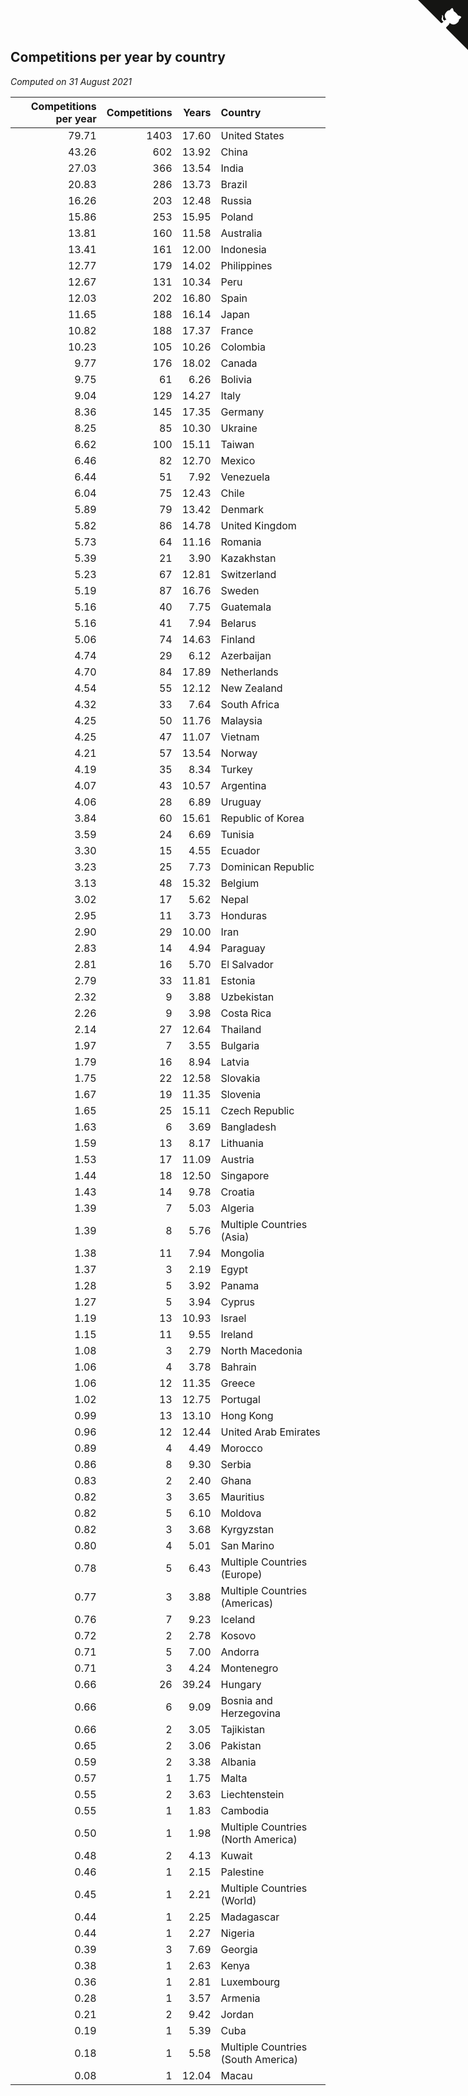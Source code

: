 ## Competitions per year by country

*Computed on 31 August 2021*

| Competitions per year | Competitions | Years | Country |
| ---: | ---: | ---: | :--- |
| 79.71 | 1403 | 17.60 | United States |
| 43.26 | 602 | 13.92 | China |
| 27.03 | 366 | 13.54 | India |
| 20.83 | 286 | 13.73 | Brazil |
| 16.26 | 203 | 12.48 | Russia |
| 15.86 | 253 | 15.95 | Poland |
| 13.81 | 160 | 11.58 | Australia |
| 13.41 | 161 | 12.00 | Indonesia |
| 12.77 | 179 | 14.02 | Philippines |
| 12.67 | 131 | 10.34 | Peru |
| 12.03 | 202 | 16.80 | Spain |
| 11.65 | 188 | 16.14 | Japan |
| 10.82 | 188 | 17.37 | France |
| 10.23 | 105 | 10.26 | Colombia |
| 9.77 | 176 | 18.02 | Canada |
| 9.75 | 61 | 6.26 | Bolivia |
| 9.04 | 129 | 14.27 | Italy |
| 8.36 | 145 | 17.35 | Germany |
| 8.25 | 85 | 10.30 | Ukraine |
| 6.62 | 100 | 15.11 | Taiwan |
| 6.46 | 82 | 12.70 | Mexico |
| 6.44 | 51 | 7.92 | Venezuela |
| 6.04 | 75 | 12.43 | Chile |
| 5.89 | 79 | 13.42 | Denmark |
| 5.82 | 86 | 14.78 | United Kingdom |
| 5.73 | 64 | 11.16 | Romania |
| 5.39 | 21 | 3.90 | Kazakhstan |
| 5.23 | 67 | 12.81 | Switzerland |
| 5.19 | 87 | 16.76 | Sweden |
| 5.16 | 40 | 7.75 | Guatemala |
| 5.16 | 41 | 7.94 | Belarus |
| 5.06 | 74 | 14.63 | Finland |
| 4.74 | 29 | 6.12 | Azerbaijan |
| 4.70 | 84 | 17.89 | Netherlands |
| 4.54 | 55 | 12.12 | New Zealand |
| 4.32 | 33 | 7.64 | South Africa |
| 4.25 | 50 | 11.76 | Malaysia |
| 4.25 | 47 | 11.07 | Vietnam |
| 4.21 | 57 | 13.54 | Norway |
| 4.19 | 35 | 8.34 | Turkey |
| 4.07 | 43 | 10.57 | Argentina |
| 4.06 | 28 | 6.89 | Uruguay |
| 3.84 | 60 | 15.61 | Republic of Korea |
| 3.59 | 24 | 6.69 | Tunisia |
| 3.30 | 15 | 4.55 | Ecuador |
| 3.23 | 25 | 7.73 | Dominican Republic |
| 3.13 | 48 | 15.32 | Belgium |
| 3.02 | 17 | 5.62 | Nepal |
| 2.95 | 11 | 3.73 | Honduras |
| 2.90 | 29 | 10.00 | Iran |
| 2.83 | 14 | 4.94 | Paraguay |
| 2.81 | 16 | 5.70 | El Salvador |
| 2.79 | 33 | 11.81 | Estonia |
| 2.32 | 9 | 3.88 | Uzbekistan |
| 2.26 | 9 | 3.98 | Costa Rica |
| 2.14 | 27 | 12.64 | Thailand |
| 1.97 | 7 | 3.55 | Bulgaria |
| 1.79 | 16 | 8.94 | Latvia |
| 1.75 | 22 | 12.58 | Slovakia |
| 1.67 | 19 | 11.35 | Slovenia |
| 1.65 | 25 | 15.11 | Czech Republic |
| 1.63 | 6 | 3.69 | Bangladesh |
| 1.59 | 13 | 8.17 | Lithuania |
| 1.53 | 17 | 11.09 | Austria |
| 1.44 | 18 | 12.50 | Singapore |
| 1.43 | 14 | 9.78 | Croatia |
| 1.39 | 7 | 5.03 | Algeria |
| 1.39 | 8 | 5.76 | Multiple Countries (Asia) |
| 1.38 | 11 | 7.94 | Mongolia |
| 1.37 | 3 | 2.19 | Egypt |
| 1.28 | 5 | 3.92 | Panama |
| 1.27 | 5 | 3.94 | Cyprus |
| 1.19 | 13 | 10.93 | Israel |
| 1.15 | 11 | 9.55 | Ireland |
| 1.08 | 3 | 2.79 | North Macedonia |
| 1.06 | 4 | 3.78 | Bahrain |
| 1.06 | 12 | 11.35 | Greece |
| 1.02 | 13 | 12.75 | Portugal |
| 0.99 | 13 | 13.10 | Hong Kong |
| 0.96 | 12 | 12.44 | United Arab Emirates |
| 0.89 | 4 | 4.49 | Morocco |
| 0.86 | 8 | 9.30 | Serbia |
| 0.83 | 2 | 2.40 | Ghana |
| 0.82 | 3 | 3.65 | Mauritius |
| 0.82 | 5 | 6.10 | Moldova |
| 0.82 | 3 | 3.68 | Kyrgyzstan |
| 0.80 | 4 | 5.01 | San Marino |
| 0.78 | 5 | 6.43 | Multiple Countries (Europe) |
| 0.77 | 3 | 3.88 | Multiple Countries (Americas) |
| 0.76 | 7 | 9.23 | Iceland |
| 0.72 | 2 | 2.78 | Kosovo |
| 0.71 | 5 | 7.00 | Andorra |
| 0.71 | 3 | 4.24 | Montenegro |
| 0.66 | 26 | 39.24 | Hungary |
| 0.66 | 6 | 9.09 | Bosnia and Herzegovina |
| 0.66 | 2 | 3.05 | Tajikistan |
| 0.65 | 2 | 3.06 | Pakistan |
| 0.59 | 2 | 3.38 | Albania |
| 0.57 | 1 | 1.75 | Malta |
| 0.55 | 2 | 3.63 | Liechtenstein |
| 0.55 | 1 | 1.83 | Cambodia |
| 0.50 | 1 | 1.98 | Multiple Countries (North America) |
| 0.48 | 2 | 4.13 | Kuwait |
| 0.46 | 1 | 2.15 | Palestine |
| 0.45 | 1 | 2.21 | Multiple Countries (World) |
| 0.44 | 1 | 2.25 | Madagascar |
| 0.44 | 1 | 2.27 | Nigeria |
| 0.39 | 3 | 7.69 | Georgia |
| 0.38 | 1 | 2.63 | Kenya |
| 0.36 | 1 | 2.81 | Luxembourg |
| 0.28 | 1 | 3.57 | Armenia |
| 0.21 | 2 | 9.42 | Jordan |
| 0.19 | 1 | 5.39 | Cuba |
| 0.18 | 1 | 5.58 | Multiple Countries (South America) |
| 0.08 | 1 | 12.04 | Macau |


<a href="https://github.com/jonatanklosko/wca_statistics" class="github-corner" aria-label="View source on Github"><svg width="80" height="80" viewBox="0 0 250 250" style="fill:#151513; color:#fff; position: absolute; top: 0; border: 0; right: 0;" aria-hidden="true"><path d="M0,0 L115,115 L130,115 L142,142 L250,250 L250,0 Z"></path><path d="M128.3,109.0 C113.8,99.7 119.0,89.6 119.0,89.6 C122.0,82.7 120.5,78.6 120.5,78.6 C119.2,72.0 123.4,76.3 123.4,76.3 C127.3,80.9 125.5,87.3 125.5,87.3 C122.9,97.6 130.6,101.9 134.4,103.2" fill="currentColor" style="transform-origin: 130px 106px;" class="octo-arm"></path><path d="M115.0,115.0 C114.9,115.1 118.7,116.5 119.8,115.4 L133.7,101.6 C136.9,99.2 139.9,98.4 142.2,98.6 C133.8,88.0 127.5,74.4 143.8,58.0 C148.5,53.4 154.0,51.2 159.7,51.0 C160.3,49.4 163.2,43.6 171.4,40.1 C171.4,40.1 176.1,42.5 178.8,56.2 C183.1,58.6 187.2,61.8 190.9,65.4 C194.5,69.0 197.7,73.2 200.1,77.6 C213.8,80.2 216.3,84.9 216.3,84.9 C212.7,93.1 206.9,96.0 205.4,96.6 C205.1,102.4 203.0,107.8 198.3,112.5 C181.9,128.9 168.3,122.5 157.7,114.1 C157.9,116.9 156.7,120.9 152.7,124.9 L141.0,136.5 C139.8,137.7 141.6,141.9 141.8,141.8 Z" fill="currentColor" class="octo-body"></path></svg></a><style>.github-corner:hover .octo-arm{animation:octocat-wave 560ms ease-in-out}@keyframes octocat-wave{0%,100%{transform:rotate(0)}20%,60%{transform:rotate(-25deg)}40%,80%{transform:rotate(10deg)}}@media (max-width:500px){.github-corner:hover .octo-arm{animation:none}.github-corner .octo-arm{animation:octocat-wave 560ms ease-in-out}}</style>

